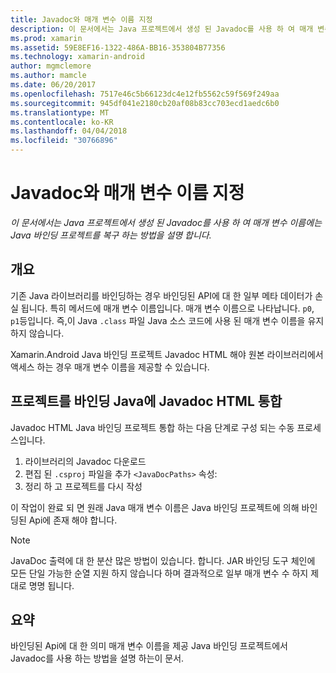 ```yaml
---
title: Javadoc와 매개 변수 이름 지정
description: 이 문서에서는 Java 프로젝트에서 생성 된 Javadoc를 사용 하 여 매개 변수 이름에는 Java 바인딩 프로젝트를 복구 하는 방법을 설명 합니다.
ms.prod: xamarin
ms.assetid: 59E8EF16-1322-486A-BB16-353804B77356
ms.technology: xamarin-android
author: mgmclemore
ms.author: mamcle
ms.date: 06/20/2017
ms.openlocfilehash: 7517e46c5b66123dc4e12fb5562c59f569f249aa
ms.sourcegitcommit: 945df041e2180cb20af08b83cc703ecd1aedc6b0
ms.translationtype: MT
ms.contentlocale: ko-KR
ms.lasthandoff: 04/04/2018
ms.locfileid: "30766896"
---
```

# <a name="naming-parameters-with-javadoc"></a>Javadoc와 매개 변수 이름 지정

_이 문서에서는 Java 프로젝트에서 생성 된 Javadoc를 사용 하 여 매개 변수 이름에는 Java 바인딩 프로젝트를 복구 하는 방법을 설명 합니다._


## <a name="overview"></a>개요

기존 Java 라이브러리를 바인딩하는 경우 바인딩된 API에 대 한 일부 메타 데이터가 손실 됩니다. 특히 메서드에 매개 변수 이름입니다. 매개 변수 이름으로 나타납니다. `p0`, `p1`등입니다. 즉,이 Java `.class` 파일 Java 소스 코드에 사용 된 매개 변수 이름을 유지 하지 않습니다. 

Xamarin.Android Java 바인딩 프로젝트 Javadoc HTML 해야 원본 라이브러리에서 액세스 하는 경우 매개 변수 이름을 제공할 수 있습니다. 

## <a name="integrating-javadoc-html-into-a-java-binding-project"></a>프로젝트를 바인딩 Java에 Javadoc HTML 통합

Javadoc HTML Java 바인딩 프로젝트 통합 하는 다음 단계로 구성 되는 수동 프로세스입니다. 

1.  라이브러리의 Javadoc 다운로드
2.  편집 된 `.csproj` 파일을 추가 `<JavaDocPaths>` 속성:
3.  정리 하 고 프로젝트를 다시 작성

이 작업이 완료 되 면 원래 Java 매개 변수 이름은 Java 바인딩 프로젝트에 의해 바인딩된 Api에 존재 해야 합니다. 


> [!NOTE]
> JavaDoc 출력에 대 한 분산 많은 방법이 있습니다. 합니다. JAR 바인딩 도구 체인에 모든 단일 가능한 순열 지원 하지 않습니다 하며 결과적으로 일부 매개 변수 수 하지 제대로 명명 됩니다.


## <a name="summary"></a>요약

바인딩된 Api에 대 한 의미 매개 변수 이름을 제공 Java 바인딩 프로젝트에서 Javadoc를 사용 하는 방법을 설명 하는이 문서. 

